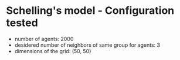 # Schelling's model - Configuration tested

- number of agents: 2000
- desidered number of neighbors of same group for agents: 3
- dimensions of the grid: (50, 50)
